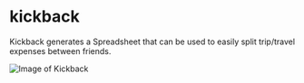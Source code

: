 kickback
========
Kickback generates a Spreadsheet that can be used to easily split trip/travel expenses between friends.


![Image of Kickback](https://cdn.rawgit.com/AnalogJ/kickback/master/publish/kickback_screenshot_1280X800.png)
